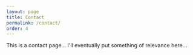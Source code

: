 ```yaml
---
layout: page
title: Contact
permalink: /contact/
order: 4
---
```


This is a contact page... I'll eventually put something of relevance here...